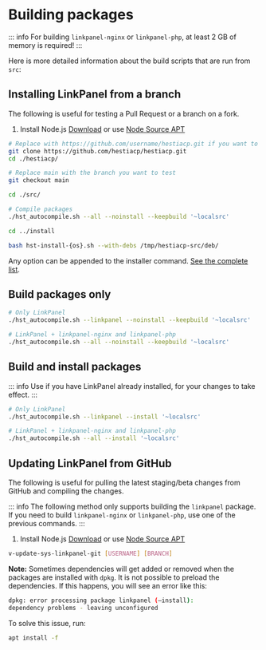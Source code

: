 # Building packages

::: info
For building `linkpanel-nginx` or `linkpanel-php`, at least 2 GB of memory is required!
:::

Here is more detailed information about the build scripts that are run from `src`:

## Installing LinkPanel from a branch

The following is useful for testing a Pull Request or a branch on a fork.

1. Install Node.js [Download](https://nodejs.org/en/download) or use [Node Source APT](https://github.com/nodesource/distributions)

```bash
# Replace with https://github.com/username/hestiacp.git if you want to test a branch that you created yourself
git clone https://github.com/hestiacp/hestiacp.git
cd ./hestiacp/

# Replace main with the branch you want to test
git checkout main

cd ./src/

# Compile packages
./hst_autocompile.sh --all --noinstall --keepbuild '~localsrc'

cd ../install

bash hst-install-{os}.sh --with-debs /tmp/hestiacp-src/deb/
```

Any option can be appended to the installer command. [See the complete list](../introduction/getting-started#list-of-installation-options).

## Build packages only

```bash
# Only LinkPanel
./hst_autocompile.sh --linkpanel --noinstall --keepbuild '~localsrc'
```

```bash
# LinkPanel + linkpanel-nginx and linkpanel-php
./hst_autocompile.sh --all --noinstall --keepbuild '~localsrc'
```

## Build and install packages

::: info
Use if you have LinkPanel already installed, for your changes to take effect.
:::

```bash
# Only LinkPanel
./hst_autocompile.sh --linkpanel --install '~localsrc'
```

```bash
# LinkPanel + linkpanel-nginx and linkpanel-php
./hst_autocompile.sh --all --install '~localsrc'
```

## Updating LinkPanel from GitHub

The following is useful for pulling the latest staging/beta changes from GitHub and compiling the changes.

::: info
The following method only supports building the `linkpanel` package. If you need to build `linkpanel-nginx` or `linkpanel-php`, use one of the previous commands.
:::

1. Install Node.js [Download](https://nodejs.org/en/download) or use [Node Source APT](https://github.com/nodesource/distributions)

```bash
v-update-sys-linkpanel-git [USERNAME] [BRANCH]
```

**Note:** Sometimes dependencies will get added or removed when the packages are installed with `dpkg`. It is not possible to preload the dependencies. If this happens, you will see an error like this:

```bash
dpkg: error processing package linkpanel (–install):
dependency problems - leaving unconfigured
```

To solve this issue, run:

```bash
apt install -f
```
